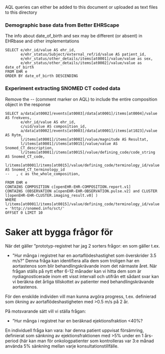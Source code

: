 AQL queries can either be added to this document or uploaded as text files to this directory

### Demographic base data from Better EHRScape
The info about date_of_birth and sex may be different (or absent) in EHRbase and other implementations
```
SELECT e/ehr_id/value AS ehr_id,
       e/ehr_status/Subject/external_ref/id/value AS patient_id,
       e/ehr_status/other_details/items[at0001]/value/value as sex,
       e/ehr_status/other_details/items[at0002]/value/value as date_of_birth
FROM EHR e
ORDER BY date_of_birth DESCENDING
```

### Experiment extracting SNOMED CT coded data

Remove the -- (comment marker on AQL) to include the entire composition object in the response

```
SELECT a/data[at0002]/events[at0003]/data[at0001]/items[at0004]/value AS frekvens,
       e/ehr_id/value AS ehr_id,
       c/uid/value AS composition_id,
       a/data[at0002]/events[at0003]/data[at0001]/items[at1023]/value AS Rytm,
       l/items[at0001]/items[at0002]/value/magnitude AS Resultat,
       l/items[at0001]/items[at0015]/value/value AS Snomed_CT_description,
       l/items[at0001]/items[at0015]/value/defining_code/code_string AS Snomed_CT_code,
       l/items[at0001]/items[at0015]/value/defining_code/terminology_id/value AS Snomed_CT_terminology_id
--   , c as the_whole_composition,
      
FROM EHR e
CONTAINS COMPOSITION c[openEHR-EHR-COMPOSITION.report.v1] 
CONTAINS (OBSERVATION a[openEHR-EHR-OBSERVATION.pulse.v2] and CLUSTER l[openEHR-EHR-CLUSTER.imaging_result.v0] ) 
WHERE l/items[at0001]/items[at0015]/value/defining_code/terminology_id/value = 'http://snomed.info/sct/'
OFFSET 0 LIMIT 10
```

# Saker att bygga frågor för

När det gäller ”prototyp-registret har jag 2 sorters frågor: en som gäller t.ex. 
* "Hur många i registret har en aortaflödeshastighet som överskrider 3.5 m/s?” Denna fråga kan identifiera alla dem som troligen har en aortastenos som blir behandlingskrävande inom det närmaste året. När frågan ställs på nytt efter 6-12 månader kan vi hitta dem som är nydiagnosticerade inom ett visst intervall och utifrån ett sådant svar kan vi beräkna det årliga tillskottet av patienter med behandlingskrävande aortastenos.

För den enskilde individen vill man kunna avgöra progress, t.ex. definierad som ökning av aortaflödeshastigheten med >0.5 m/s på 2 år.

På motsvarande sätt vill vi ställa frågan: 
* ”Hur många i registret har en beräknad ejektionsfraktion <40%?

En individuell fråga kan vara: har denna patient uppvisat försämring, definierat som sänkning av ejektionsfraktionen med >5% under en 1 års-period (här kan man för onkologpatienter som kontrolleras var 3:e månad använda 5% sänkning mellan varje konsultationstillfälle.


